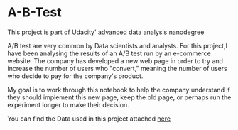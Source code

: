 # A-B-Test

This project is part of Udacity' advanced data analysis nanodegree 


A/B test are very common by Data scientists and analysts. For this project,I have been analysing the results of an A/B test run by an e-commerce website. The company has developed a new web page in order to try and increase the number of users who "convert," meaning the number of users who decide to pay for the company's product. 

My goal is to work through this notebook to help the company understand if they should implement this new page, keep the old page, or perhaps run the experiment longer to make their decision.

You can find the Data used in this project attached <a href="https://video.udacity-data.com/topher/2017/December/5a32c9a0_analyzeabtestresults-2/analyzeabtestresults-2.zip">here <a>
